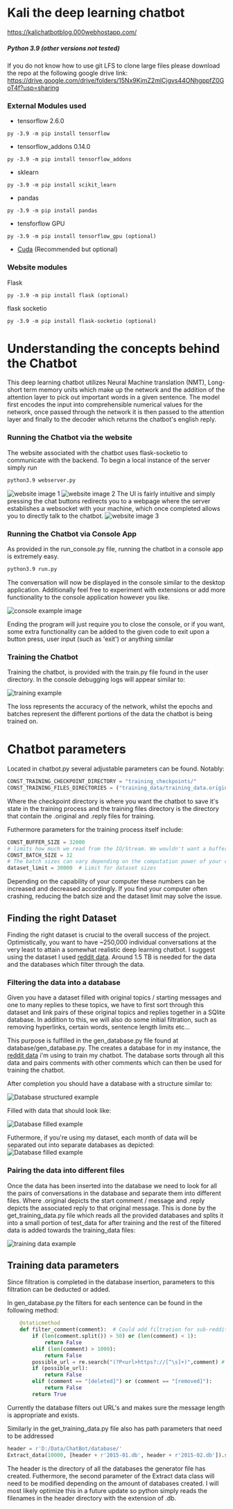 # Kali the deep learning chatbot
https://kalichatbotblog.000webhostapp.com/
##### Python 3.9 (other versions not tested)
If you do not know how to use git LFS to clone large files please download the repo at the following google drive link: https://drive.google.com/drive/folders/15Nx9KjmZ2mlCjgvs44ONhgppfZ0GoT4f?usp=sharing
### External Modules used
- tensorflow 2.6.0
```shell
py -3.9 -m pip install tensorflow
```
- tensorflow_addons 0.14.0
```shell
py -3.9 -m pip install tensorflow_addons
```
- sklearn
```shell
py -3.9 -m pip install scikit_learn
```
- pandas
```shell
py -3.9 -m pip install pandas
```
- tensforflow GPU
```shell
py -3.9 -m pip install tensorflow_gpu (optional)
```
- [Cuda](https://www.youtube.com/watch?v=cL05xtTocmY) (Recommended but optional)

### Website modules
Flask
```shell
py -3.9 -m pip install flask (optional)
```
flask socketio
```shell
py -3.9 -m pip install flask-socketio (optional)
```
# Understanding the concepts behind the Chatbot
This deep learning chatbot utilizes Neural Machine translation (NMT), Long-short term memory units which make up the network and the addition of the attention layer to pick out important words in a given sentence. The model first encodes the input into comprehensible numerical values for the network, once passed through the network it is then passed to the attention layer and finally to the decoder which returns the chatbot's english reply. 

### Running the Chatbot via the website
The website associated with the chatbot uses flask-socketio to communicate with the backend. To begin a local instance of the server simply run
```bash
python3.9 webserver.py
```
![website image 1](https://media.discordapp.net/attachments/904215241221627934/904215342694420521/sc16.jpg "website example")
![website image 2](https://media.discordapp.net/attachments/904215241221627934/904215337636077598/sc18.jpg "console example")
The UI is fairly intuitive and simply pressing the chat buttons redirects you to a webpage where the server establishes a websocket with your machine, which once completed 
allows you to directly talk to the chatbot.
![website image 3](https://media.discordapp.net/attachments/904215241221627934/904215336352616448/sc17.jpg "console example")
### Running the Chatbot via Console App
As provided in the run_console.py file, running the chatbot in a console app is extremely easy.

```bash
python3.9 run.py
```
The conversation will now be displayed in the console similar to the desktop application. Additionally feel free to experiment with extensions or add more functionality to the console application however you like.

![console example image](https://media.discordapp.net/attachments/715926471159578667/883697980899741697/unknown.png "console example")

Ending the program will just require you to close the console, or if you want, some extra functionality can be added to the given code to exit upon a button press, user input (such as 'exit') or anything similar

### Training the Chatbot
Training the chatbot, is provided with the train.py file found in the user directory. In the console debugging logs will appear similar to:

![training example](https://media.discordapp.net/attachments/715926471159578667/883648362509910016/unknown.png "training debug example")

The loss represents the accuracy of the network, whilst the epochs and batches represent the different portions of the data the chatbot is being trained on. 

# Chatbot parameters 
Located in chatbot.py several adjustable parameters can be found. Notably: 
```python
CONST_TRAINING_CHECKPOINT_DIRECTORY = "training_checkpoints/"
CONST_TRAINING_FILES_DIRECTORIES = ("training_data/training_data.original", "training_data/training_data.reply")
```
Where the checkpoint directory is where you want the chatbot to save it's state in the training process and the training files directory is the directory that contain the .original and .reply files for training.

Futhermore parameters for the training process itself include:
```python
CONST_BUFFER_SIZE = 32000 
# limits how much we read from the IO/Stream. We wouldn't want a buffer overflow...
CONST_BATCH_SIZE = 32 
# The batch sizes can vary depending on the computation power of your computer
dataset_limit = 30000  # Limit for dataset sizes
```
Depending on the capability of your computer these numbers can be increased and decreased accordingly. If you find your computer often crashing, reducing the batch size and the dataset limit may solve the issue.

## Finding the right Dataset
Finding the right dataset is crucial to the overall success of the project. Optimistically, you want to have ~250,000 individual conversations at the very least to attain a somewhat realistic deep learning chatbot. I suggest using the dataset I used [reddit data](https://www.reddit.com/r/datasets/comments/3bxlg7/i_have_every_publicly_available_reddit_comment/). Around 1.5 TB is needed for the data and the databases which filter through the data. 


### Filtering the data into a database
Given you have a dataset filled with original topics / starting messages and one to many replies to these topics, we have to first sort through this dataset and link pairs of these original topics and replies together in a SQlite database. In addition to this, we will also do some initial filtration, such as removing hyperlinks, certain words, sentence length limits etc...

This purpose is fulfilled in the gen_database.py file found at database/gen_database.py. The creates a database for in my instance, the [reddit data](https://www.reddit.com/r/datasets/comments/3bxlg7/i_have_every_publicly_available_reddit_comment/) i'm using to train my chatbot. The database sorts through all this data and pairs comments with other comments which can then be used for training the chatbot. 

After completion you should have a database with a structure similar to:

![Database structured example](https://media.discordapp.net/attachments/715926471159578667/883648685819437057/unknown.png "Database example")

Filled with data that should look like:

![Database filled example](https://media.discordapp.net/attachments/715926471159578667/883648921447043072/unknown.png "Filled Database")

Futhermore, if you're using my dataset, each month of data will be separated out into separate databases as depicted:
![Database filled example](https://cdn.discordapp.com/attachments/715926471159578667/883666219885023282/unknown.png "Filled Database")

### Pairing the data into different files
Once the data has been inserted into the database we need to look for all the pairs of conversations in the database and separate them into different files. Where .original depicts the start comment / message and .reply depicts the associated reply to that original message. This is done by the get_training_data.py file which reads all the provided databases and splits it into a small portion of test_data for after training and the rest of the filtered data is added towards the training_data files:

![training data example](https://media.discordapp.net/attachments/715926471159578667/883648572480966706/unknown.png "training data example")


## Training data parameters
Since filtration is completed in the database insertion, parameters to this filtration can be deducted or added.

In gen_database.py the filters for each sentence can be found in the following method:
```python
    @staticmethod
    def filter_comment(comment):  # Could add filtration for sub-reddit's. 
        if (len(comment.split()) > 50) or (len(comment) < 1):
            return False
        elif (len(comment) > 1000):
            return False
        possible_url = re.search("(?P<url>https?://[^\s]+)",comment) # checking for URLS
        if (possible_url):
            return False
        elif (comment == "[deleted]") or (comment == "[removed]"):
            return False
        return True
```
Currently the database filters out URL's and makes sure the message length is appropriate and exists. 

Similarly in the get_training_data.py file also has path parameters that need to be addressed
```python
header = r'D:/Data/ChatBot/database/'
Extract_data(10000, [header + r'2015-01.db', header + r'2015-02.db']).sort_data()
```
The header is the directory of all the databases the generator file has created. Futhermore, the second parameter of the Extract data class will need to be modified depending on the amount of databases created. I will most likely optimize this in a future update so python simply reads the filenames in the header directory with the extension of .db. 
